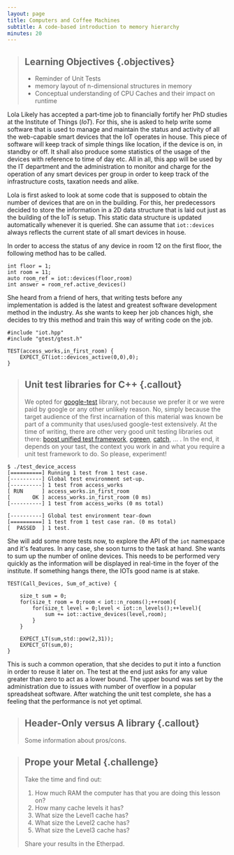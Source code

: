 ```yaml
---
layout: page
title: Computers and Coffee Machines
subtitle: A code-based introduction to memory hierarchy
minutes: 20
---
```

> ## Learning Objectives {.objectives}
>
> * Reminder of Unit Tests
> * memory layout of n-dimensional structures in memory
> * Conceptual understanding of CPU Caches and their impact on runtime

Lola Likely has accepted a part-time job to financially fortify her PhD studies at the Institute of Things (_IoT_). For this, she is asked to help write some software that is used to manage and maintain the status and activity of all the web-capable smart devices that the IoT operates in house. This piece of software will keep track of simple things like location, if the device is on, in standby or off. It shall also produce some statistics of the usage of the devices with reference to time of day etc. All in all, this app will be used by the IT department and the administration to monitor and charge for the operation of any smart devices per group in order to keep track of the infrastructure costs, taxation needs and alike.

Lola is first asked to look at some code that is supposed to obtain the number of devices that are on in the building. For this, her predecessors decided to store the information in a 2D data structure that is laid out just as the building of the IoT is setup. This static data structure is updated automatically whenever it is queried. She can assume that `iot::devices` always reflects the current state of all smart devices in house.

In order to access the status of any device in room 12 on the first floor, the following method has to be called.

~~~ {.c}
int floor = 1;
int room = 11;
auto room_ref = iot::devices(floor,room)
int answer = room_ref.active_devices()
~~~

She heard from a friend of hers, that writing tests before any implementation is added is the latest and greatest software development method in the industry. As she wants to keep her job chances high, she decides to try this method and train this way of writing code on the job.

~~~ {.c}
#include "iot.hpp"
#include "gtest/gtest.h"

TEST(access_works,in_first_room) {
	EXPECT_GT(iot::devices_active(0,0),0);
}
~~~

> ## Unit test libraries for C++ {.callout}
>
> We opted for [google-test](https://github.com/google/googletest) library, not because we prefer it or we were paid by google or any other unlikely reason. No, simply because the target audience of the first incarnation of this material was known be part of a community that uses/used google-test extensively. At the time of writing, there are other very good unit testing libraries out there: [boost unified test framework](http://www.boost.org/doc/libs/1_60_0/libs/test/doc/html/index.html), [cgreen](https://github.com/cgreen-devs/cgreen), [catch](https://github.com/philsquared/Catch), ... . In the end, it depends on your tast, the context you work in and what you require a unit test framework to do. So please, experiment!


~~~ {.output}
$ ./test_device_access 
[==========] Running 1 test from 1 test case.
[----------] Global test environment set-up.
[----------] 1 test from access_works
[ RUN      ] access_works.in_first_room
[       OK ] access_works.in_first_room (0 ms)
[----------] 1 test from access_works (0 ms total)

[----------] Global test environment tear-down
[==========] 1 test from 1 test case ran. (0 ms total)
[  PASSED  ] 1 test.
~~~

She will add some more tests now, to explore the API of the `iot` namespace and it's features. In any case, she soon turns to the task at hand. She wants to sum up the number of online devices. This needs to be performed very quickly as the information will be displayed in real-time in the foyer of the institute. If something hangs there, the IOTs good name is at stake. 

~~~ {.c}
TEST(Call_Devices, Sum_of_active) {

	size_t sum = 0;
	for(size_t room = 0;room < iot::n_rooms();++room){
		for(size_t level = 0;level < iot::n_levels();++level){
			sum += iot::active_devices(level,room);
		}
	}

	EXPECT_LT(sum,std::pow(2,31));
	EXPECT_GT(sum,0);
}
~~~

This is such a common operation, that she decides to put it into a function in order to reuse it later on. The test at the end just asks for any value greater than zero to act as a lower bound. The upper bound was set by the administration due to issues with number of overflow in a popular spreadsheat software. After watching the unit test complete, she has a feeling that the performance is not yet optimal.

> ## Header-Only versus A library {.callout}
>
> Some information about pros/cons.


> ## Prope your Metal {.challenge}
>
> Take the time and find out:
>
> 1. How much RAM the computer has that you are doing this lesson on?
> 2. How many cache levels it has?
> 3. What size the Level1 cache has?
> 4. What size the Level2 cache has?
> 5. What size the Level3 cache has?
>
> Share your results in the Etherpad.
